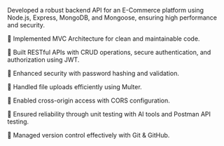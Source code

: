 Developed a robust backend API for an E-Commerce platform using Node.js, Express, MongoDB, and Mongoose, ensuring high performance and security.

🔹 Implemented MVC Architecture for clean and maintainable code.

🔹 Built RESTful APIs with CRUD operations, secure authentication, and authorization using JWT.

🔹 Enhanced security with password hashing and validation.

🔹 Handled file uploads efficiently using Multer.

🔹 Enabled cross-origin access with CORS configuration.

🔹 Ensured reliability through unit testing with AI tools and Postman API testing.

🔹 Managed version control effectively with Git & GitHub.
